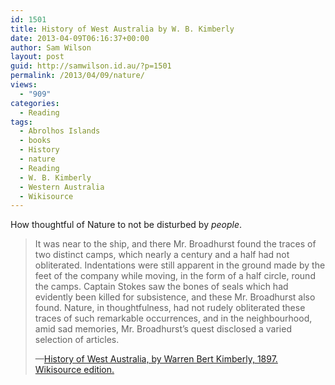 ```yaml
---
id: 1501
title: History of West Australia by W. B. Kimberly
date: 2013-04-09T06:16:37+00:00
author: Sam Wilson
layout: post
guid: http://samwilson.id.au/?p=1501
permalink: /2013/04/09/nature/
views:
  - "909"
categories:
  - Reading
tags:
  - Abrolhos Islands
  - books
  - History
  - nature
  - Reading
  - W. B. Kimberly
  - Western Australia
  - Wikisource
---
```

How thoughtful of Nature to not be disturbed by _people_.

> It was near to the ship, and there Mr. Broadhurst found the traces of two distinct camps, which nearly a century and a half had not obliterated. Indentations were still apparent in the ground made by the feet of the company while moving, in the form of a half circle, round the camps. Captain Stokes saw the bones of seals which had evidently been killed for subsistence, and these Mr. Broadhurst also found. Nature, in thoughtfulness, had not rudely obliterated these traces of such remarkable occurrences, and in the neighbourhood, amid sad memories, Mr. Broadhurst’s quest disclosed a varied selection of articles.
>
> —[History of West Australia, by Warren Bert Kimberly, 1897. Wikisource edition.](http://en.wikisource.org/wiki/History_of_West_Australia/Chapter_2)
